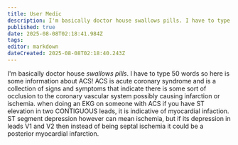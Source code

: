 ```yaml
---
title: User Medic
description: I'm basically doctor house swallows pills. I have to type 50 words so here is some information about ACS! ACS is acute coronary syndrome and is a collection of...
published: true
date: 2025-08-08T02:18:41.984Z
tags: 
editor: markdown
dateCreated: 2025-08-08T02:18:40.243Z
---
```


I'm basically doctor house *swallows pills*. I have to type 50 words so here is some information about ACS! ACS is acute coronary syndrome and is a collection of signs and symptoms that indicate there is some sort of occlusion to the coronary vascular system possibly causing infarction or ischemia. when doing an EKG on someone with ACS if you have ST elevation in two CONTIGUOUS leads, it is indicative of myocardial infaction. ST segment depression however can mean ischemia, but if its depression in leads V1 and V2 then instead of being septal ischemia it could be a posterior myocardial infarction.